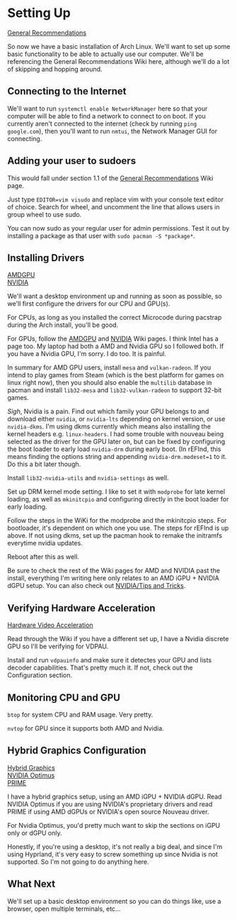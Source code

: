 # Setting Up

[General Recommendations](https://wiki.archlinux.org/title/General_recommendations)

So now we have a basic installation of Arch Linux. We'll want to set up some basic functionality to be able to actually use our computer. We'll be referencing the General Recommendations Wiki here, although we'll do a lot of skipping and hopping around.

## Connecting to the Internet

We'll want to run `systemctl enable NetworkManager` here so that your computer will be able to find a network to connect to on boot. If you currently aren't connected to the internet (check by running `ping google.com`), then you'll want to run `nmtui`, the Network Manager GUI for connecting.

## Adding your user to sudoers

This would fall under section 1.1 of the [General Recommendations](https://wiki.archlinux.org/title/General_recommendations) Wiki page.

Just type `EDITOR=vim visudo` and replace vim with your console text editor of choice. Search for wheel, and uncomment the line that allows users in group wheel to use sudo.

You can now sudo as your regular user for admin permissions. Test it out by installing a package as that user with `sudo pacman -S *package*`.

## Installing Drivers

[AMDGPU](https://wiki.archlinux.org/title/AMDGPU)\
[NVIDIA](https://wiki.archlinux.org/title/NVIDIA) 

We'll want a desktop environment up and running as soon as possible, so we'll first configure the drivers for our CPU and GPU(s).

For CPUs, as long as you installed the correct Microcode during pacstrap during the Arch install, you'll be good.

For GPUs, follow the [AMDGPU](https://wiki.archlinux.org/title/AMDGPU) and [NVIDIA](https://wiki.archlinux.org/title/NVIDIA) Wiki pages. I think Intel has a page too. My laptop had both a AMD and Nvidia GPU so I followed both. If you have a Nvidia GPU, I'm sorry. I do too. It is painful.

In summary for AMD GPU users, install `mesa` and `vulkan-radeon`. If you intend to play games from Steam (which is the best platform for games on linux right now), then you should also enable the `multilib` database in pacman and install `lib32-mesa` and `lib32-vulkan-radeon` to support 32-bit games.

*Sigh*, Nvidia is a pain. Find out which family your GPU belongs to and download either `nvidia`, or `nvidia-lts` depending on kernel version, or use `nvidia-dkms`. I'm using dkms currently which means also installing the kernel headers e.g. `linux-headers`. I had some trouble with nouveau being selected as the driver for the GPU later on, but can be fixed by configuring the boot loader to early load `nvidia-drm` during early boot. (In rEFInd, this means finding the options string and appending `nvidia-drm.modeset=1` to it. Do this a bit later though.

Install `lib32-nvidia-utils` and `nvidia-settings` as well.

Set up DRM kernel mode setting. I like to set it with `modprobe` for late kernel loading, as well as `mkinitcpio` and configuring directly in the boot loader for early loading.

Follow the steps in the WiKi for the modprobe and the mkinitcpio steps. For bootloader, it's dependent on which one you use. The steps for rEFInd is up above. If not using dkms, set up the pacman hook to remake the initramfs everytime nvidia updates.

Reboot after this as well.

Be sure to check the rest of the Wiki pages for AMD and NVIDIA past the install, everything I'm writing here only relates to an AMD iGPU + NVIDIA dGPU setup. You can also check out [NVIDIA/Tips and Tricks](https://wiki.archlinux.org/title/NVIDIA/Tips_and_tricks).

## Verifying Hardware Acceleration

[Hardware Video Acceleration](https://wiki.archlinux.org/title/Hardware_video_acceleration)

Read through the Wiki if you have a different set up, I have a Nvidia discrete GPU so I'll be verifying for VDPAU.

Install and run `vdpauinfo` and make sure it detectes your GPU and lists decoder capabilities. That's pretty much it. If not, check out the Configuration section.

## Monitoring CPU and GPU

`btop` for system CPU and RAM usage. Very pretty.

`nvtop` for GPU since it supports both AMD and Nvidia.

## Hybrid Graphics Configuration

[Hybrid Graphics](https://wiki.archlinux.org/title/Hybrid_graphics)\
[NVIDIA Optimus](https://wiki.archlinux.org/title/NVIDIA_Optimus)\
[PRIME](https://wiki.archlinux.org/title/PRIME)

I have a hybrid graphics setup, using an AMD iGPU + NVIDIA dGPU. Read NVIDIA Optimus if you are using NVIDIA's proprietary drivers and read PRIME if using AMD dGPUs or NVIDIA's open source Nouveau driver.

For Nvidia Optimus, you'd pretty much want to skip the sections on iGPU only or dGPU only.

Honestly, if you're using a desktop, it's not really a big deal, and since I'm using Hyprland, it's very easy to screw something up since Nvidia is not supported. So I'm not going to do anything here.

## What Next

We'll set up a basic desktop environment so you can do things like, use a browser, open multiple terminals, etc...
